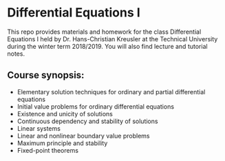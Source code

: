 # Differential Equations I
This repo provides materials and homework for the class Differential Equations I held by Dr. Hans-Christian Kreusler at the Technical University during the winter term 2018/2019. You will also find lecture and tutorial notes. 

## Course synopsis:
* Elementary solution techniques for ordinary and partial differential equations 
* Initial value problems for ordinary differential equations
* Existence and unicity of solutions 
* Continuous dependency and stability of solutions
* Linear systems 
* Linear and nonlinear boundary value problems
* Maximum principle and stability
* Fixed-point theorems
